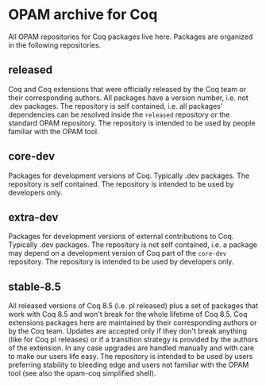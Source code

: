 # OPAM archive for Coq

All OPAM repositories for Coq packages live here.
Packages are organized in the following repositories.

## released

Coq and Coq extensions that were officially released by the Coq team or their
corresponding authors.  All packages have a version number, i.e. not .dev
packages.  The repository is self contained, i.e. all packages' dependencies
can be resolved inside the `released` repository or the standard OPAM
repository.
The repository is intended to be used by people familiar with the OPAM
tool.

## core-dev

Packages for development versions of Coq.  Typically .dev packages.
The repository is self contained.
The repository is intended to be used by developers only. 

## extra-dev

Packages for development versions of external contributions to Coq.  Typically
.dev packages.  The repository is not self contained, i.e. a package may
depend on a development version of Coq part of the `core-dev` repository.
The repository is intended to be used by developers only. 

## stable-8.5

All released versions of Coq 8.5 (i.e. pl released) plus a set of packages
that work with Coq 8.5 and won't break for the whole lifetime of Coq 8.5.
Coq extensions packages here are maintained by their corresponding authors
or by the Coq team.  Updates are accepted only if they don't break anything
(like for Coq pl releases) or if a transition strategy is provided by the
authors of the extension.  In any case upgrades are handled manually and
with care to make our users life easy.
The repository is intended to be used by users preferring stability to
bleeding edge and users not familiar with the OPAM tool (see also the
opam-coq simplified shell).

